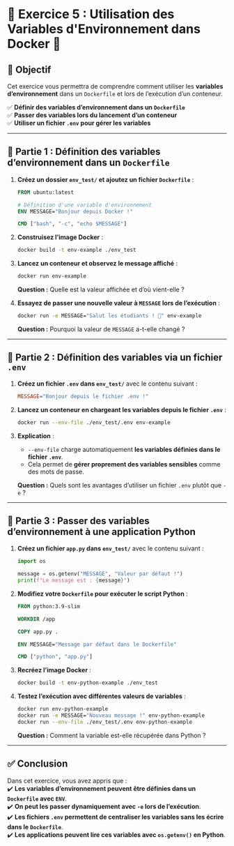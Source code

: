 
# **📝 Exercice 5 : Utilisation des Variables d'Environnement dans Docker 🚀**

## **📌 Objectif**
Cet exercice vous permettra de comprendre comment utiliser les **variables d’environnement** dans un `Dockerfile` et lors de l’exécution d’un conteneur.

✅ **Définir des variables d’environnement dans un `Dockerfile`**  
✅ **Passer des variables lors du lancement d’un conteneur**  
✅ **Utiliser un fichier `.env` pour gérer les variables**  

---

## **🎯 Partie 1 : Définition des variables d’environnement dans un `Dockerfile`**
1. **Créez un dossier `env_test/` et ajoutez un fichier `Dockerfile`** :
   ```dockerfile
   FROM ubuntu:latest

   # Définition d'une variable d'environnement
   ENV MESSAGE="Bonjour depuis Docker !"

   CMD ["bash", "-c", "echo $MESSAGE"]
   ```
2. **Construisez l’image Docker** :
   ```sh
   docker build -t env-example ./env_test
   ```
3. **Lancez un conteneur et observez le message affiché** :
   ```sh
   docker run env-example
   ```
   **Question :** Quelle est la valeur affichée et d’où vient-elle ?

4. **Essayez de passer une nouvelle valeur à `MESSAGE` lors de l’exécution** :
   ```sh
   docker run -e MESSAGE="Salut les étudiants ! 🚀" env-example
   ```
   **Question :** Pourquoi la valeur de `MESSAGE` a-t-elle changé ?

---

## **🎯 Partie 2 : Définition des variables via un fichier `.env`**
1. **Créez un fichier `.env` dans `env_test/`** avec le contenu suivant :
   ```ini
   MESSAGE="Bonjour depuis le fichier .env !"
   ```
2. **Lancez un conteneur en chargeant les variables depuis le fichier `.env`** :
   ```sh
   docker run --env-file ./env_test/.env env-example
   ```
3. **Explication** :  
   - `--env-file` charge automatiquement **les variables définies dans le fichier `.env`**.
   - Cela permet de **gérer proprement des variables sensibles** comme des mots de passe.

   **Question :** Quels sont les avantages d’utiliser un fichier `.env` plutôt que `-e` ?

---

## **🎯 Partie 3 : Passer des variables d’environnement à une application Python**
1. **Créez un fichier `app.py` dans `env_test/`** avec le contenu suivant :
   ```python
   import os

   message = os.getenv("MESSAGE", "Valeur par défaut !")
   print(f"Le message est : {message}")
   ```
2. **Modifiez votre `Dockerfile` pour exécuter le script Python** :
   ```dockerfile
   FROM python:3.9-slim

   WORKDIR /app

   COPY app.py .

   ENV MESSAGE="Message par défaut dans le Dockerfile"

   CMD ["python", "app.py"]
   ```
3. **Recréez l’image Docker** :
   ```sh
   docker build -t env-python-example ./env_test
   ```
4. **Testez l’exécution avec différentes valeurs de variables** :
   ```sh
   docker run env-python-example
   docker run -e MESSAGE="Nouveau message !" env-python-example
   docker run --env-file ./env_test/.env env-python-example
   ```

   **Question :** Comment la variable est-elle récupérée dans Python ?

---

## **✅ Conclusion**
Dans cet exercice, vous avez appris que :  
✔️ **Les variables d’environnement peuvent être définies dans un `Dockerfile` avec `ENV`**.  
✔️ **On peut les passer dynamiquement avec `-e` lors de l’exécution**.  
✔️ **Les fichiers `.env` permettent de centraliser les variables sans les écrire dans le `Dockerfile`**.  
✔️ **Les applications peuvent lire ces variables avec `os.getenv()` en Python**.  